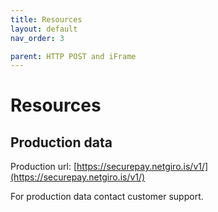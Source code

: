 ```yaml
---
title: Resources
layout: default
nav_order: 3

parent: HTTP POST and iFrame
---
```


# Resources

## Production data

Production url: [https://securepay.netgiro.is/v1/](https://securepay.netgiro.is/v1/)

For production data contact customer support.